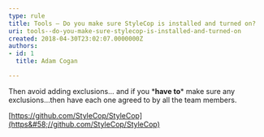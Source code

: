 ```yaml
---
type: rule
title: Tools – Do you make sure StyleCop is installed and turned on?
uri: tools--do-you-make-sure-stylecop-is-installed-and-turned-on
created: 2018-04-30T23:02:07.0000000Z
authors:
- id: 1
  title: Adam Cogan

---
```


Then avoid adding exclusions… and if you \***have to**\* make sure any exclusions…then have each one agreed to by all the team members.
 
[https://github.com/StyleCop/StyleCop](https&#58;//github.com/StyleCop/StyleCop)
